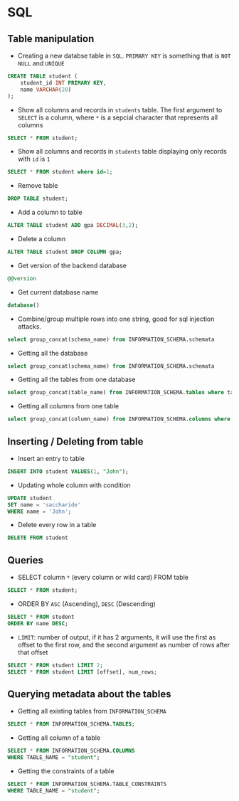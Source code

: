 # SQL

## Table manipulation
* Creating a new databse table in `SQL`. `PRIMARY KEY` is something that is `NOT NULL` and `UNIQUE`
```sql
CREATE TABLE student (
    student_id INT PRIMARY KEY,
    name VARCHAR(20)
);
```
* Show all columns and records in `students` table. The first argument to `SELECT` is a column, where `*` is a sepcial character that represents all columns
```sql
SELECT * FROM student;
```

* Show all columns and records in `students` table displaying only records with `id` is `1`
```sql
SELECT * FROM student where id=1;
```

* Remove table
```sql
DROP TABLE student;
```

* Add a column to table
```sql
ALTER TABLE student ADD gpa DECIMAL(3,2);
```

* Delete a column
```sql
ALTER TABLE student DROP COLUMN gpa;
```

* Get version of the backend database
```sql
@@version
```

* Get current database name
```sql
database()
```

* Combine/group multiple rows into one string, good for sql injection attacks.
```sql
select group_concat(schema_name) from INFORMATION_SCHEMA.schemata
```

* Getting all the database
```sql
select group_concat(schema_name) from INFORMATION_SCHEMA.schemata
```

* Getting all the tables from one database
```sql
select group_concat(table_name) from INFORMATION_SCHEMA.tables where table_schema = 'ASISCTF'
```

* Getting all columns from one table
```sql
select group_concat(column_name) from INFORMATION_SCHEMA.columns where table_name = 'books'
```
## Inserting / Deleting from table
* Insert an entry to table
```sql
INSERT INTO student VALUES(1, "John");
```

* Updating whole column with condition
```sql
UPDATE student
SET name = 'saccharide'
WHERE name = 'John';
```

* Delete every row in a table
```sql
DELETE FROM student
```

## Queries
* SELECT  column `*` (every column or wild card) FROM table
```sql
SELECT * FROM student;
```

* ORDER BY `ASC` (Ascending), `DESC` (Descending)
```sql
SELECT * FROM student
ORDER BY name DESC;
```

* `LIMIT`: number of output, if it has 2 arguments, it will use the first as offset to the first row, and the second argument as number of rows after that offset
```sql
SELECT * FROM student LIMIT 2;
SELECT * FROM student LIMIT [offset], num_rows; 
```

## Querying metadata about the tables
* Getting all existing tables from `INFORMATION_SCHEMA`
```sql
SELECT * FROM INFORMATION_SCHEMA.TABLES;
```
* Getting all column of a table
```sql
SELECT * FROM INFORMATION_SCHEMA.COLUMNS
WHERE TABLE_NAME = "student";
```
* Getting the constraints of a table
```sql
SELECT * FROM INFORMATION_SCHEMA.TABLE_CONSTRAINTS
WHERE TABLE_NAME = "student";
```


